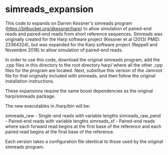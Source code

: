 # simreads_expansion

This code to expands on Darren Kessner's simreads program (https://bitbucket.org/dkessner/harp) to allow simulation of paired-end reads and paired-end reads from short reference sequences. Simreads was originally created for the Harp software project (Kessner et al (2013) PMID: 23364324), but was expanded for the Karp software project (Reppell and Novembre 2018) to allow simulation of paired-end reads. 

In order to use this code, download the original simreads program, add the .cpp files in this directory to the root directory harp/ where all the other ,cpp files for the program are located. Next, substitue this version of the Jamroot file for that originally included with simreads, and then follow the original installation instructions.

These expansions require the same boost dependencies as the original harp/simreads package.

The new executables in /harp/bin will be:

simreads_raw - Single-end reads with variable lengths 
simreads_raw_pend - Paired-end reads with variable lengths
simreads_sf - Paired-end reads where each forward read begins at the first base of the reference and each paired read begins at the final base of the reference.

Each version takes a configuration file identical to those used by the original simreads program.


